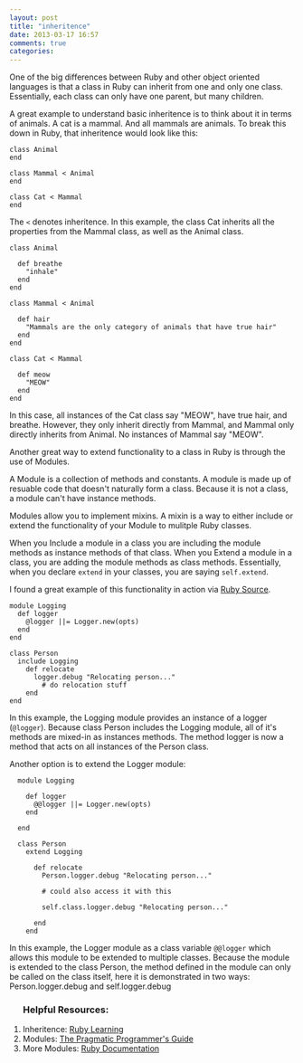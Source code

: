 ```yaml
---
layout: post
title: "inheritence"
date: 2013-03-17 16:57
comments: true
categories: 
---
```



One of the big differences between Ruby and other object oriented languages is that a class in Ruby can inherit from one and only one class. Essentially, each class can only have one parent, but many children. 

A great example to understand basic inheritence is to think about it in terms of animals. A cat is a mammal. And all mammals are animals. To break this down in Ruby, that inheritence would look like this:

    class Animal
    end

    class Mammal < Animal
    end

    class Cat < Mammal
    end

The `<` denotes inheritence. In this example, the class Cat inherits all the properties from the Mammal class, as well as the Animal class. 

    class Animal

      def breathe
        "inhale"
      end
    end

    class Mammal < Animal

      def hair
        "Mammals are the only category of animals that have true hair"
      end
    end

    class Cat < Mammal

      def meow
        "MEOW"
      end
    end

In this case, all instances of the Cat class say "MEOW", have true hair, and breathe. However, they only inherit directly from Mammal, and Mammal only directly inherits from Animal. No instances of Mammal say "MEOW". 


Another great way to extend functionality to a class in Ruby is through the use of Modules.

A Module is a collection of methods and constants.  A module is made up of resuable code that doesn't naturally form a class. Because it is not a class, a module can't have instance methods.

Modules allow you to implement mixins. A mixin is a way to either include or extend the functionality of your Module to mulitple Ruby classes. 

When you Include a module in a class you are including the module methods as instance methods of that class. When you Extend a module in a class, you are adding the module methods as class methods. Essentially, when you declare `extend` in your classes, you are saying `self.extend`.

I found a great example of this functionality in action via <a href="http://rubysource.com/ruby-mixins-2/">Ruby Source</a>. 

    module Logging
      def logger
        @logger ||= Logger.new(opts)
      end
    end

    class Person
      include Logging
        def relocate
          logger.debug "Relocating person..."
            # do relocation stuff
        end
    end

In this example, the Logging module provides an instance of a logger (`@logger`). Because class Person includes the Logging module, all of it's methods are mixed-in as instances methods. The method logger is now a method that acts on all instances of the Person class.

Another option is to extend the Logger module:

      module Logging

        def logger
          @@logger ||= Logger.new(opts)
        end

      end

      class Person
        extend Logging
          
          def relocate
            Person.logger.debug "Relocating person..."

            # could also access it with this

            self.class.logger.debug "Relocating person..."

          end
        end

In this example, the Logger module as a class variable `@@logger` which allows this module to be extended to multiple classes. Because the module is extended to the class Person, the method defined in the module can only be called on the class itself, here it is demonstrated in two ways:
    Person.logger.debug
and
    self.logger.debug






<ol><h3>Helpful Resources:</h3>
<li>Inheritence: <a href="http://rubylearning.com/satishtalim/ruby_inheritance.html">Ruby Learning</a></li>
<li>Modules: <a href="http://www.ruby-doc.org/docs/ProgrammingRuby/html/tut_modules.html">The Pragmatic Programmer's Guide</a> </li>
<li>More Modules: <a href="http://ruby-doc.org/core-2.0/Module.html">Ruby Documentation</a></li>
</ol>


